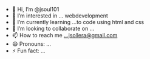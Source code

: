 - 👋 Hi, I’m @jsoul101
- 👀 I’m interested in ... webdevelopment
- 🌱 I’m currently learning ...to code using html and css
- 💞️ I’m looking to collaborate on ...
- 📫 How to reach me ...jsollera@gmail.com
- 😄 Pronouns: ...
- ⚡ Fun fact: ...

<!---
jsoul101/jsoul101 is a ✨ special ✨ repository because its `README.md` (this file) appears on your GitHub profile.
You can click the Preview link to take a look at your changes.
--->
